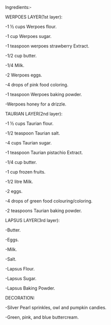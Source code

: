 Ingredients:-




WERPOES LAYER(1st layer):




-1 ½ cups Werpoes flour.

-1 cup Werpoes sugar.

-1 teaspoon werpoes strawberry Extract.

-1/2 cup butter.

-1/4 Milk.

-2 Werpoes eggs.

-4 drops of pink food coloring.

-1 teaspoon Werpoes baking powder.

-Werpoes honey for a drizzle.





TAURIAN LAYER(2nd layer):






-1 ½ cups Taurian flour.

-1/2 teaspoon Taurian salt.

-4 cups Taurian sugar.

-1 teaspoon Taurian pistachio Extract.

-1/4 cup butter.

-1 cup frozen fruits.

-1/2 litre Milk.

-2 eggs.

-4 drops of green food colouring/coloring.

-2 teaspoons Taurian baking powder.






LAPSUS LAYER(3rd layer):





-Butter.

-Eggs.

-Milk.

-Salt.

-Lapsus Flour.

-Lapsus Sugar.

-Lapsus Baking Powder.



DECORATION:



-Silver Pearl sprinkles, owl and pumpkin candies.

-Green, pink, and blue buttercream.
